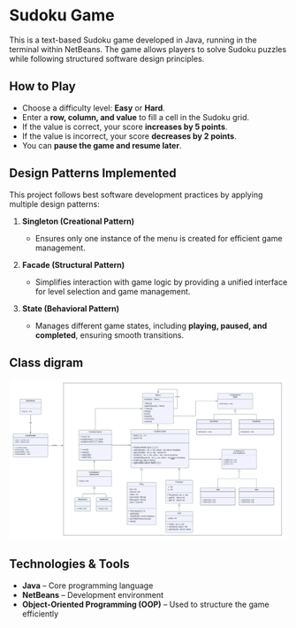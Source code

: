 # Sudoku Game  

This is a text-based Sudoku game developed in Java, running in the terminal within NetBeans. The game allows players to solve Sudoku puzzles while following structured software design principles.  

## How to Play  
- Choose a difficulty level: **Easy** or **Hard**.  
- Enter a **row, column, and value** to fill a cell in the Sudoku grid.  
- If the value is correct, your score **increases by 5 points**.  
- If the value is incorrect, your score **decreases by 2 points**.  
- You can **pause the game and resume later**.  

## Design Patterns Implemented  

This project follows best software development practices by applying multiple design patterns:  

1. **Singleton (Creational Pattern)**  
   - Ensures only one instance of the menu is created for efficient game management.  

2. **Facade (Structural Pattern)**  
   - Simplifies interaction with game logic by providing a unified interface for level selection and game management.  

3. **State (Behavioral Pattern)**  
   - Manages different game states, including **playing, paused, and completed**, ensuring smooth transitions.

 ## Class digram 
 <img src="image/SudokuGameClassDigram.png" width="500"/>

## Technologies & Tools  
- **Java** – Core programming language  
- **NetBeans** – Development environment  
- **Object-Oriented Programming (OOP)** – Used to structure the game efficiently 

